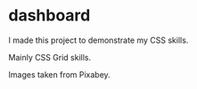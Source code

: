 # dashboard

I made this project to demonstrate my CSS skills.

Mainly CSS Grid skills.

Images taken from Pixabey.